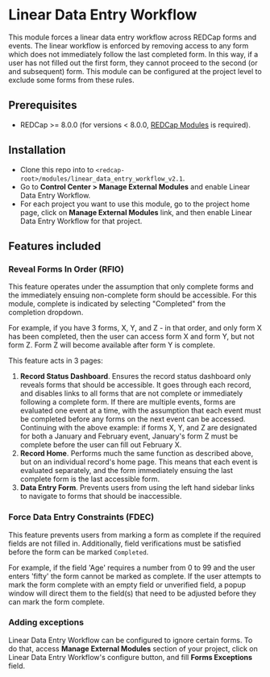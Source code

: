 # Linear Data Entry Workflow

This module forces a linear data entry workflow across REDCap forms and events. The linear workflow is enforced by removing access to any form which does not immediately follow the last completed form. In this way, if a user has not filled out the first form, they cannot proceed to the second (or and subsequent) form. This module can be configured at the project level to exclude some forms from these rules.


## Prerequisites
- REDCap >= 8.0.0 (for versions < 8.0.0, [REDCap Modules](https://github.com/vanderbilt/redcap-external-modules) is required).


## Installation
- Clone this repo into to `<redcap-root>/modules/linear_data_entry_workflow_v2.1`.
- Go to **Control Center > Manage External Modules** and enable Linear Data Entry Workflow.
- For each project you want to use this module, go to the project home page, click on **Manage External Modules** link, and then enable Linear Data Entry Workflow for that project.


## Features included

### Reveal Forms In Order (RFIO)

This feature operates under the assumption that only complete forms and the immediately ensuing non-complete form should be accessible. For this module, complete is indicated by selecting "Completed" from the completion dropdown.

For example, if you have 3 forms, X, Y, and Z - in that order, and only form X has been completed, then the user can access form X and form Y, but not form Z. Form Z will become available after form Y is complete.

This feature acts in 3 pages:

1. **Record Status Dashboard**. Ensures the record status dashboard only reveals forms that should be accessible. It goes through each record, and disables links to all forms that are not complete or immediately following a complete form. If there are multiple events, forms are evaluated one event at a time, with the assumption that each event must be completed before any forms on the next event can be accessed. Continuing with the above example: if forms X, Y, and Z are designated for both a January and February event, January's form Z must be complete before the user can fill out February X.
2. **Record Home**. Performs much the same function as described above, but on an individual record's home page. This means that each event is evaluated separately, and the form immediately ensuing the last complete form is the last accessible form.
3. **Data Entry Form**. Prevents users from using the left hand sidebar links to navigate to forms that should be inaccessible.

### Force Data Entry Constraints (FDEC)

This feature prevents users from marking a form as complete if the required fields are not filled in. Additionally, field verifications must be satisfied before the form can be marked `Completed`.

For example, if the field 'Age' requires a number from 0 to 99 and the user enters 'fifty' the form cannot be marked as complete. If the user attempts to mark the form complete with an empty field or unverified field, a popup window will direct them to the field(s) that need to be adjusted before they can mark the form complete.


### Adding exceptions
Linear Data Entry Workflow can be configured to ignore certain forms. To do that, access **Manage External Modules** section of your project, click on Linear Data Entry Workflow's configure button, and fill **Forms Exceptions** field.
